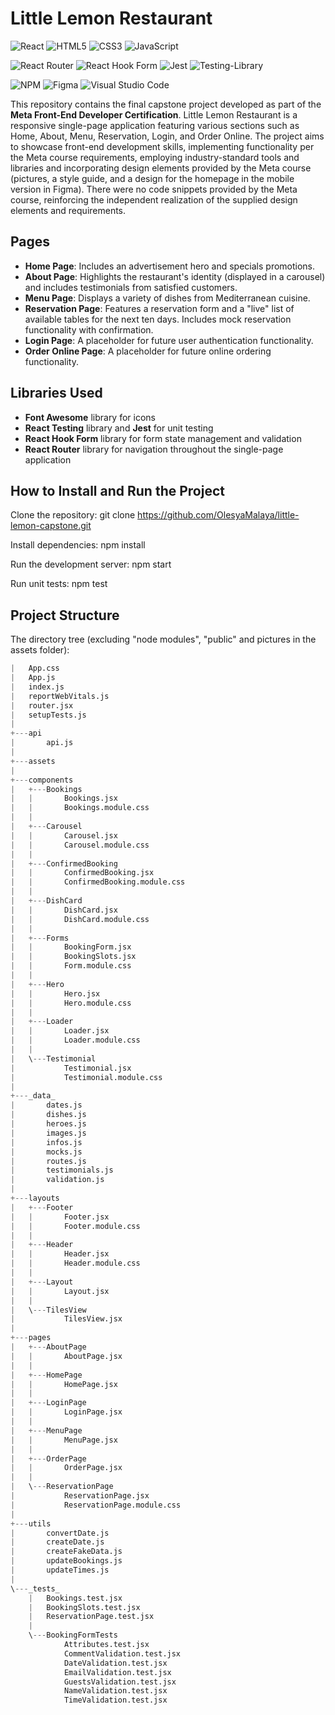 # Little Lemon Restaurant

![React](https://img.shields.io/badge/react-%2320232a.svg?style=for-the-badge&logo=react&logoColor=%2361DAFB)
![HTML5](https://img.shields.io/badge/html5-%23E34F26.svg?style=for-the-badge&logo=html5&logoColor=white)
![CSS3](https://img.shields.io/badge/css3-%231572B6.svg?style=for-the-badge&logo=css3&logoColor=white)
![JavaScript](https://img.shields.io/badge/javascript-%23323330.svg?style=for-the-badge&logo=javascript&logoColor=%23F7DF1E)

![React Router](https://img.shields.io/badge/React_Router-CA4245?style=for-the-badge&logo=react-router&logoColor=white)
![React Hook Form](https://img.shields.io/badge/React%20Hook%20Form-%23EC5990.svg?style=for-the-badge&logo=reacthookform&logoColor=white)
![Jest](https://img.shields.io/badge/-jest-%23C21325?style=for-the-badge&logo=jest&logoColor=white)
![Testing-Library](https://img.shields.io/badge/-TestingLibrary-%23E33332?style=for-the-badge&logo=testing-library&logoColor=white)

![NPM](https://img.shields.io/badge/NPM-%23CB3837.svg?style=for-the-badge&logo=npm&logoColor=white)
![Figma](https://img.shields.io/badge/figma-%23F24E1E.svg?style=for-the-badge&logo=figma&logoColor=white)
![Visual Studio Code](https://img.shields.io/badge/Visual%20Studio%20Code-0078d7.svg?style=for-the-badge&logo=visual-studio-code&logoColor=white)

This repository contains the final capstone project developed as part of the **Meta Front-End Developer Certification**. Little Lemon Restaurant is a responsive single-page application featuring various sections such as Home, About, Menu, Reservation, Login, and Order Online. The project aims to showcase front-end development skills, implementing functionality per the Meta course requirements, employing industry-standard tools and libraries and incorporating design elements provided by the Meta course (pictures, a style guide, and a design for the homepage in the mobile version in Figma). There were no code snippets provided by the Meta course, reinforcing the independent realization of the supplied design elements and requirements.

## Pages

- **Home Page**: Includes an advertisement hero and specials promotions.
- **About Page**: Highlights the restaurant's identity (displayed in a carousel) and includes testimonials from satisfied customers.
- **Menu Page**: Displays a variety of dishes from Mediterranean cuisine.
- **Reservation Page**: Features a reservation form and a "live" list of available tables for the next ten days. Includes mock reservation functionality with confirmation.
- **Login Page**: A placeholder for future user authentication functionality.
- **Order Online Page**: A placeholder for future online ordering functionality.

## Libraries Used

- **Font Awesome** library for icons
- **React Testing** library and **Jest** for unit testing
- **React Hook Form** library for form state management and validation
- **React Router** library for navigation throughout the single-page application

## How to Install and Run the Project

Clone the repository: git clone https://github.com/OlesyaMalaya/little-lemon-capstone.git

Install dependencies: npm install

Run the development server: npm start

Run unit tests: npm test

## Project Structure

The directory tree (excluding "node modules", "public" and pictures in the assets folder):

```s
|   App.css
|   App.js
|   index.js
|   reportWebVitals.js
|   router.jsx
|   setupTests.js
|
+---api
|       api.js
|
+---assets
|
+---components
|   +---Bookings
|   |       Bookings.jsx
|   |       Bookings.module.css
|   |
|   +---Carousel
|   |       Carousel.jsx
|   |       Carousel.module.css
|   |
|   +---ConfirmedBooking
|   |       ConfirmedBooking.jsx
|   |       ConfirmedBooking.module.css
|   |
|   +---DishCard
|   |       DishCard.jsx
|   |       DishCard.module.css
|   |
|   +---Forms
|   |       BookingForm.jsx
|   |       BookingSlots.jsx
|   |       Form.module.css
|   |
|   +---Hero
|   |       Hero.jsx
|   |       Hero.module.css
|   |
|   +---Loader
|   |       Loader.jsx
|   |       Loader.module.css
|   |
|   \---Testimonial
|           Testimonial.jsx
|           Testimonial.module.css
|
+---_data_
|       dates.js
|       dishes.js
|       heroes.js
|       images.js
|       infos.js
|       mocks.js
|       routes.js
|       testimonials.js
|       validation.js
|
+---layouts
|   +---Footer
|   |       Footer.jsx
|   |       Footer.module.css
|   |
|   +---Header
|   |       Header.jsx
|   |       Header.module.css
|   |
|   +---Layout
|   |       Layout.jsx
|   |
|   \---TilesView
|           TilesView.jsx
|
+---pages
|   +---AboutPage
|   |       AboutPage.jsx
|   |
|   +---HomePage
|   |       HomePage.jsx
|   |
|   +---LoginPage
|   |       LoginPage.jsx
|   |
|   +---MenuPage
|   |       MenuPage.jsx
|   |
|   +---OrderPage
|   |       OrderPage.jsx
|   |
|   \---ReservationPage
|           ReservationPage.jsx
|           ReservationPage.module.css
|
+---utils
|       convertDate.js
|       createDate.js
|       createFakeData.js
|       updateBookings.js
|       updateTimes.js
|
\---_tests_
    |   Bookings.test.jsx
    |   BookingSlots.test.jsx
    |   ReservationPage.test.jsx
    |
    \---BookingFormTests
            Attributes.test.jsx
            CommentValidation.test.jsx
            DateValidation.test.jsx
            EmailValidation.test.jsx
            GuestsValidation.test.jsx
            NameValidation.test.jsx
            TimeValidation.test.jsx
```
